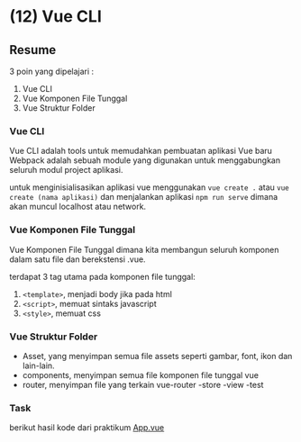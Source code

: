# (12) Vue CLI

## Resume

3 poin yang dipelajari :

1. Vue CLI
2. Vue Komponen File Tunggal
3. Vue Struktur Folder

### Vue CLI

Vue CLI adalah tools untuk memudahkan pembuatan aplikasi Vue baru
Webpack adalah sebuah module yang digunakan untuk menggabungkan seluruh modul project aplikasi.

untuk menginisialisasikan aplikasi vue menggunakan `vue create .` atau `vue create (nama aplikasi)` dan menjalankan aplikasi `npm run serve` dimana akan muncul localhost atau network.

### Vue Komponen File Tunggal

Vue Komponen File Tunggal dimana kita membangun seluruh komponen dalam satu file dan berekstensi .vue.

terdapat 3 tag utama pada komponen file tunggal:

1. `<template>`, menjadi body jika pada html
2. `<script>`, memuat sintaks javascript
3. `<style>`, memuat css

### Vue Struktur Folder

- Asset, yang menyimpan semua file assets seperti gambar, font, ikon dan lain-lain.
- components, menyimpan semua file komponen file tunggal vue
- router, menyimpan file yang terkain vue-router
  -store
  -view
  -test

### Task

berikut hasil kode dari praktikum
[App.vue](./Praktikum/App.vue)
